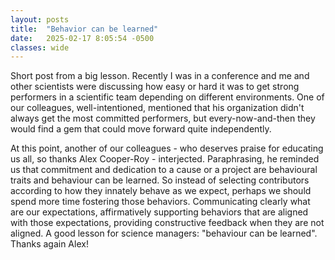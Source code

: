 ```yaml
---
layout: posts
title:  "Behavior can be learned"
date:   2025-02-17 8:05:54 -0500
classes: wide
---
```


Short post from a big lesson. Recently I was in a conference and me and other scientists were discussing how easy or hard it was to get strong performers in a scientific team depending on different environments. One of our colleagues, well-intentioned, mentioned that his organization didn't always get the most committed performers, but every-now-and-then they would find a gem that could move forward quite independently.

At this point, another of our colleagues - who deserves praise for educating us all, so thanks Alex Cooper-Roy - interjected. Paraphrasing, he reminded us that commitment and dedication to a cause or a project are behavioural traits and behaviour can be learned. So instead of selecting contributors according to how they innately behave as we expect, perhaps we should spend more time fostering those behaviors. Communicating clearly what are our expectations, affirmatively supporting behaviors that are aligned with those expectations, providing constructive feedback when they are not aligned. A good lesson for science managers: "behaviour can be learned". Thanks again Alex!
